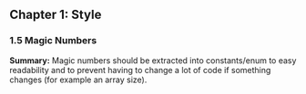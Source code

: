 ## Chapter 1: Style

### 1.5 Magic Numbers
**Summary:** Magic numbers should be extracted into constants/enum to easy readability and to prevent having to change a lot of code if something changes (for example an array size).